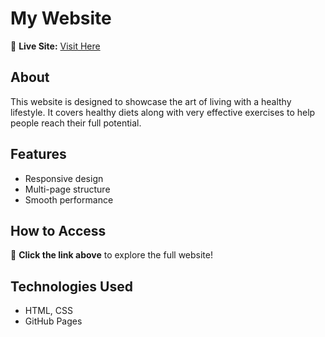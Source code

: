# My Website

🚀 **Live Site:** [Visit Here](https://yourusername.github.io/repository-name/)  

## About
This website is designed to showcase the art of living with a healthy lifestyle. It covers healthy diets along with very effective exercises to help people reach their full potential.  

## Features
- Responsive design
- Multi-page structure
- Smooth performance

## How to Access
🔹 **Click the link above** to explore the full website!  

## Technologies Used
- HTML, CSS  
- GitHub Pages  
